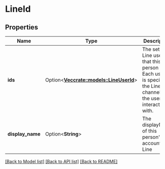 # LineId

## Properties

Name | Type | Description | Notes
------------ | ------------- | ------------- | -------------
**ids** | Option<[**Vec<crate::models::LineUserId>**](LineUserId.md)> | The set of Line userIds that this person has. Each userId is specific to the Line channel that the user interacts with. | [optional]
**display_name** | Option<**String**> | The displayName of this person's account in Line | [optional]

[[Back to Model list]](../README.md#documentation-for-models) [[Back to API list]](../README.md#documentation-for-api-endpoints) [[Back to README]](../README.md)


